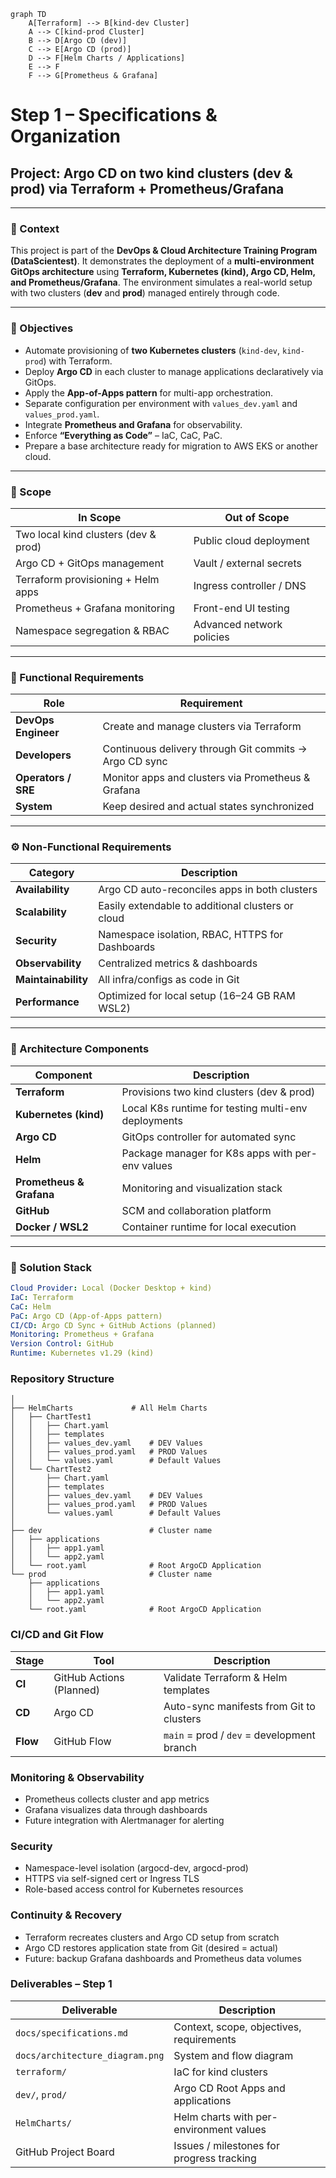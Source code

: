 
```mermaid
graph TD
    A[Terraform] --> B[kind-dev Cluster]
    A --> C[kind-prod Cluster]
    B --> D[Argo CD (dev)]
    C --> E[Argo CD (prod)]
    D --> F[Helm Charts / Applications]
    E --> F
    F --> G[Prometheus & Grafana]
```


# Step 1 – Specifications & Organization
## Project: **Argo CD on two kind clusters (dev & prod) via Terraform + Prometheus/Grafana**

---

### 🧩 Context
This project is part of the **DevOps & Cloud Architecture Training Program (DataScientest)**.
It demonstrates the deployment of a **multi-environment GitOps architecture** using **Terraform, Kubernetes (kind), Argo CD, Helm, and Prometheus/Grafana**.
The environment simulates a real-world setup with two clusters (**dev** and **prod**) managed entirely through code.

---

### 🎯 Objectives
- Automate provisioning of **two Kubernetes clusters** (`kind-dev`, `kind-prod`) with Terraform.
- Deploy **Argo CD** in each cluster to manage applications declaratively via GitOps.
- Apply the **App-of-Apps pattern** for multi-app orchestration.
- Separate configuration per environment with `values_dev.yaml` and `values_prod.yaml`.
- Integrate **Prometheus and Grafana** for observability.
- Enforce **“Everything as Code”** – IaC, CaC, PaC.
- Prepare a base architecture ready for migration to AWS EKS or another cloud.

---

### 🧭 Scope
| In Scope | Out of Scope |
|-----------|--------------|
| Two local kind clusters (dev & prod) | Public cloud deployment |
| Argo CD + GitOps management | Vault / external secrets |
| Terraform provisioning + Helm apps | Ingress controller / DNS |
| Prometheus + Grafana monitoring | Front-end UI testing |
| Namespace segregation & RBAC | Advanced network policies |

---

### 👥 Functional Requirements
| Role | Requirement |
|-------|-------------|
| **DevOps Engineer** | Create and manage clusters via Terraform |
| **Developers** | Continuous delivery through Git commits → Argo CD sync |
| **Operators / SRE** | Monitor apps and clusters via Prometheus & Grafana |
| **System** | Keep desired and actual states synchronized |

---

### ⚙️ Non-Functional Requirements
| Category | Description |
|-----------|-------------|
| **Availability** | Argo CD auto-reconciles apps in both clusters |
| **Scalability** | Easily extendable to additional clusters or cloud |
| **Security** | Namespace isolation, RBAC, HTTPS for Dashboards |
| **Observability** | Centralized metrics & dashboards |
| **Maintainability** | All infra/configs as code in Git |
| **Performance** | Optimized for local setup (16–24 GB RAM WSL2) |

---

### 🧱 Architecture Components
| Component | Description |
|------------|-------------|
| **Terraform** | Provisions two kind clusters (dev & prod) |
| **Kubernetes (kind)** | Local K8s runtime for testing multi-env deployments |
| **Argo CD** | GitOps controller for automated sync |
| **Helm** | Package manager for K8s apps with per-env values |
| **Prometheus & Grafana** | Monitoring and visualization stack |
| **GitHub** | SCM and collaboration platform |
| **Docker / WSL2** | Container runtime for local execution |

---

### 🧰 Solution Stack
```yaml
Cloud Provider: Local (Docker Desktop + kind)
IaC: Terraform
CaC: Helm
PaC: Argo CD (App-of-Apps pattern)
CI/CD: Argo CD Sync + GitHub Actions (planned)
Monitoring: Prometheus + Grafana
Version Control: GitHub
Runtime: Kubernetes v1.29 (kind)
```

### Repository Structure
```
│
├── HelmCharts             # All Helm Charts
│   ├── ChartTest1
│   │   ├── Chart.yaml
│   │   ├── templates
│   │   ├── values_dev.yaml    # DEV Values
│   │   ├── values_prod.yaml   # PROD Values
│   │   └── values.yaml        # Default Values
│   └── ChartTest2
│       ├── Chart.yaml
│       ├── templates
│       ├── values_dev.yaml    # DEV Values
│       ├── values_prod.yaml   # PROD Values
│       └── values.yaml        # Default Values
│
├── dev                        # Cluster name
│   ├── applications
│   │   ├── app1.yaml
│   │   └── app2.yaml
│   └── root.yaml              # Root ArgoCD Application
└── prod                       # Cluster name
    ├── applications
    │   ├── app1.yaml
    │   └── app2.yaml
    └── root.yaml              # Root ArgoCD Application
```


###  CI/CD and Git Flow

| Stage    | Tool                     | Description                                |
| -------- | ------------------------ | ------------------------------------------ |
| **CI**   | GitHub Actions (Planned) | Validate Terraform & Helm templates        |
| **CD**   | Argo CD                  | Auto-sync manifests from Git to clusters   |
| **Flow** | GitHub Flow              | `main` = prod / `dev` = development branch |

### Monitoring & Observability

- Prometheus collects cluster and app metrics
- Grafana visualizes data through dashboards
- Future integration with Alertmanager for alerting

### Security
- Namespace-level isolation (argocd-dev, argocd-prod)
- HTTPS via self-signed cert or Ingress TLS
- Role-based access control for Kubernetes resources

### Continuity & Recovery
- Terraform recreates clusters and Argo CD setup from scratch
- Argo CD restores application state from Git (desired = actual)
- Future: backup Grafana dashboards and Prometheus data volumes

### Deliverables – Step 1

| Deliverable                     | Description                               |
| ------------------------------- | ----------------------------------------- |
| `docs/specifications.md`        | Context, scope, objectives, requirements  |
| `docs/architecture_diagram.png` | System and flow diagram                   |
| `terraform/`                    | IaC for kind clusters                     |
| `dev/`, `prod/`                 | Argo CD Root Apps and applications        |
| `HelmCharts/`                   | Helm charts with per-environment values   |
| GitHub Project Board            | Issues / milestones for progress tracking |
